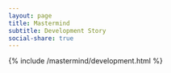 ```yaml
---
layout: page
title: Mastermind
subtitle: Development Story
social-share: true
---
```


{% include /mastermind/development.html %}
